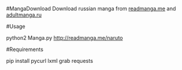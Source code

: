 #MangaDownload
Download russian manga from [readmanga.me](http://readmanga.me/ "readmanga.me") and [adultmanga.ru](http://adultmanga.ru/ "adultmanga.me")

#Usage

python2 Manga.py http://readmanga.me/naruto

#Requirements

pip install pycurl lxml grab requests